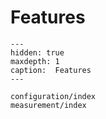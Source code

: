 # Features

```{toctree}
---
hidden: true
maxdepth: 1
caption:  Features
---

configuration/index
measurement/index

```
